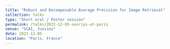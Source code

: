 ```yaml
---
title: "Robust and Decomposable Average Precision for Image Retrieval"
collection: talks
type: "Short oral / Poster session"
permalink: /talks/2021-12-05-neurips-at-paris
venue: "SCAI, Jussieu"
date: 2021-12-05
location: "Paris, France"
---
```

